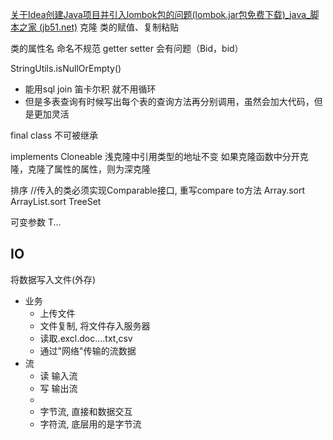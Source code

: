 [关于Idea创建Java项目并引入lombok包的问题(lombok.jar包免费下载)_java_脚本之家 (jb51.net)](https://www.jb51.net/article/214044.htm)
克隆
类的赋值、复制粘贴

类的属性名 命名不规范 getter setter 会有问题（Bid，bid）

StringUtils.isNullOrEmpty()

- 能用sql join 笛卡尔积 就不用循环
- 但是多表查询有时候写出每个表的查询方法再分别调用，虽然会加大代码，但是更加灵活

final class 不可被继承

implements Cloneable
浅克隆中引用类型的地址不变
如果克隆函数中分开克隆，克隆了属性的属性，则为深克隆

排序
//传入的类必须实现Comparable接口, 重写compare to方法
Array.sort
ArrayList.sort
TreeSet

可变参数 T...

## IO
将数据写入文件(外存)
- 业务
	- 上传文件
	- 文件复制, 将文件存入服务器
	- 读取.excl.doc....txt,csv
	- 通过"网络"传输的流数据
- 流
	- 读 输入流
	- 写 输出流
	- 
	- 字节流, 直接和数据交互
	- 字符流, 底层用的是字节流



